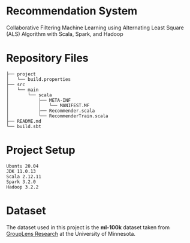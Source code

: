 # Recommendation System
Collaborative Filtering Machine Learning using Alternating Least Square (ALS) Algorithm with Scala, Spark, and Hadoop

# Repository Files
```
├── project
│   └── build.properties
├── src
│   └── main
│       └── scala
│           ├── META-INF
│           │   └── MANIFEST.MF
│           ├── Recommender.scala
│           └── RecommenderTrain.scala
├── README.md
└── build.sbt
```

# Project Setup
```
Ubuntu 20.04
JDK 11.0.13
Scala 2.12.11
Spark 3.2.0
Hadoop 3.2.2
```

# Dataset
The dataset used in this project is the <b>ml-100k</b> dataset taken from <a href="https://grouplens.org/datasets/movielens/">GroupLens Research</a> at the University of Minnesota.

